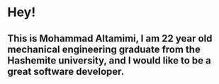 
# Hey!

 ## This is Mohammad Altamimi, I am 22 year old mechanical engineering graduate from the Hashemite university, and I would like to be a great software developer.
